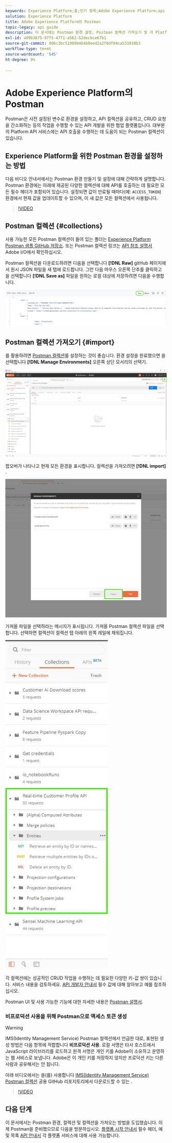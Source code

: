```yaml
---
keywords: Experience Platform;홈;인기 항목;Adobe Experience Platform;api 안내서;플랫폼 api 안내서;플랫폼 소개;개발자 안내서
solution: Experience Platform
title: Adobe Experience Platform의 Postman
topic-legacy: api guide
description: 이 문서에는 Postman 환경 설정, Postman 컬렉션 가져오기 및 각 Platform 서비스에 대한 사용 가능한 컬렉션 목록을 설명하는 단계가 포함되어 있습니다.
exl-id: a09b3875-97f5-47f1-a562-52decbce67b1
source-git-commit: d06c3bc51909b464b9eed2a2f0df04ca531010b3
workflow-type: tm+mt
source-wordcount: '545'
ht-degree: 0%

---
```


# Adobe Experience Platform의 Postman

Postman은 사전 설정된 변수로 환경을 설정하고, API 컬렉션을 공유하고, CRUD 요청을 간소화하는 등의 작업을 수행할 수 있는 API 개발을 위한 협업 플랫폼입니다. 대부분의 Platform API 서비스에는 API 호출을 수행하는 데 도움이 되는 Postman 컬렉션이 있습니다.

## Experience Platform을 위한 Postman 환경을 설정하는 방법

다음 비디오 안내서에서는 Postman 환경 만들기 및 설정에 대해 간략하게 설명합니다. Postman 환경에는 아래에 제공된 다양한 컬렉션에 대해 API를 호출하는 데 필요한 모든 필수 헤더가 포함되어 있습니다. 설정되면 값이 만료될 때마다(예: `ACCESS_TOKEN`) 환경에서 현재 값을 업데이트할 수 있으며, 이 새 값은 모든 컬렉션에서 사용됩니다.

>[!VIDEO](https://video.tv.adobe.com/v/28832)

## Postman 컬렉션 {#collections}

사용 가능한 모든 Postman 컬렉션이 들어 있는 폴더는 [Experience Platform Postman 샘플 GitHub 저장소](https://github.com/adobe/experience-platform-postman-samples/tree/master/apis/experience-platform). 또는 Postman 컬렉션 링크는 [API 참조 설명서](https://www.adobe.com/go/platform-api-reference-en) Adobe I/O에서 확인하십시오.

Postman 컬렉션을 다운로드하려면 다음을 선택합니다 **[!DNL Raw]** gitHub 페이지에서 원시 JSON 파일을 새 탭에 로드합니다. 그런 다음 마우스 오른쪽 단추를 클릭하고 을 선택합니다 **[!DNL Save as]** 파일을 원하는 로컬 대상에 저장하려면 다음을 수행합니다.

![원시 JSON](./images/api-guide/raw-collection.PNG)

## Postman 컬렉션 가져오기 {#import}

를 활용하려면 [Postman 컬렉션](#collections)를 설정하는 것이 좋습니다. 환경 설정을 완료했으면 을 선택합니다 **[!DNL Manage Environments]** 오른쪽 상단 모서리의 선택기.

![환경 선택기 관리](./images/api-guide/environment-selector.png)

팝오버가 나타나고 현재 모든 환경을 표시합니다. 컬렉션을 가져오려면 **[!DNL import]** .

![가져오기 단추](./images/api-guide/import-collection.png)

가져올 파일을 선택하라는 메시지가 표시됩니다. 가져올 Postman 컬렉션 파일을 선택합니다. 선택하면 컬렉션이 컬렉션 탭 아래의 왼쪽 레일에 채워집니다.

![채워진 컬렉션](./images/api-guide/imported-collection.png)

각 컬렉션에는 성공적인 CRUD 작업을 수행하는 데 필요한 다양한 키-값 쌍이 있습니다. 서비스 내용을 검토하세요. [API 개발자 안내서](api-guide.md#api-guides) 필수 값에 대해 알아보고 예를 참조하십시오.

Postman UI 및 사용 가능한 기능에 대한 자세한 내용은 [Postman 설명서](https://learning.postman.com/docs/getting-started/navigating-postman/).

### 비프로덕션 사용을 위해 Postman으로 액세스 토큰 생성

>[!WARNING]
>
>IMS(Identity Management Service) Postman 컬렉션에서 언급한 대로, 표현된 생성 방법은 다음 항목에 적합합니다 **비프로덕션 사용**. 로컬 서명은 타사 호스트에서 JavaScript 라이브러리를 로드하고 원격 서명은 개인 키를 Adobe이 소유하고 운영하는 웹 서비스로 보냅니다. Adobe은 이 개인 키를 저장하지 않지만 프로덕션 키는 다른 사람과 공유해서는 안 됩니다.

아래 비디오에서는 을(를) 사용합니다 [IMS(Identity Management Service) Postman 컬렉션](https://github.com/adobe/experience-platform-postman-samples/blob/master/apis/ims/Identity%20Management%20Service.postman_collection.json) 공용 GitHub 리포지토리에서 다운로드할 수 있는 .

>[!VIDEO](https://video.tv.adobe.com/v/29698/?quality=12&learn=on)

## 다음 단계

이 문서에서는 Postman 환경, 컬렉션 및 컬렉션을 가져오는 방법을 도입했습니다. 이제 Postman을 준비했으므로 다음을 방문하십시오. [플랫폼 시작 안내서](api-guide.md) 필수 헤더, 예 및 목록 [API 안내서](api-guide.md#api-guides) 각 플랫폼 서비스에 대해 사용 가능합니다.
